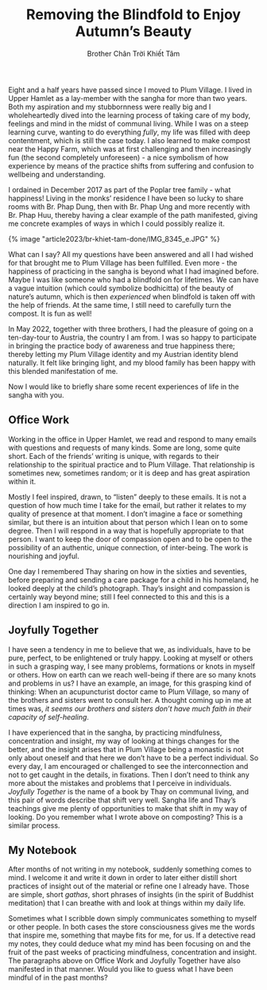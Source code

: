 ﻿---
title: Removing the Blindfold to Enjoy Autumn’s Beauty
author: Brother Chân Trời Khiết Tâm
---

Eight and a half years have passed since I moved to Plum Village. I lived in Upper Hamlet as a lay-member with the sangha for more than two years. Both my aspiration and my stubbornness were really big and I wholeheartedly dived into the learning process of taking care of my body, feelings and mind in the midst of communal living. While I was on a steep learning curve, wanting to do everything *fully*, my life was filled with deep contentment, which is still the case today. I also learned to make compost near the Happy Farm, which was at first challenging and then increasingly fun (the second completely unforeseen) - a nice symbolism of how experience by means of the practice shifts from suffering and confusion to wellbeing and understanding.

I ordained in December 2017 as part of the Poplar tree family - what happiness! Living in the monks’ residence I have been so lucky to share rooms with Br. Phap Dung, then with Br. Phap Ung and more recently with Br. Phap Huu, thereby having a clear example of the path manifested, giving me concrete examples of ways in which I could possibly realize it.

{% image "article2023/br-khiet-tam-done/IMG_8345_e.JPG" %}

What can I say? All my questions have been answered and all I had wished for that brought me to Plum Village has been fulfilled. Even more - the happiness of practicing in the sangha is beyond what I had imagined before. Maybe I was like someone who had a blindfold on for lifetimes. We can have a vague intuition (which could symbolize bodhicitta) of the beauty of nature’s autumn, which is then *experienced* when blindfold is taken off with the help of friends. At the same time, I still need to carefully turn the compost. It is fun as well!

In May 2022, together with three brothers, I had the pleasure of going on a ten-day-tour to Austria, the country I am from. I was so happy to participate in bringing the practice body of awareness and true happiness there; thereby letting my Plum Village identity and my Austrian identity blend naturally. It felt like bringing light, and my blood family has been happy with this blended manifestation of me.

Now I would like to briefly share some recent experiences of life in the sangha with you.

## Office Work

Working in the office in Upper Hamlet, we read and respond to many emails with questions and requests of many kinds. Some are long, some quite short. Each of the friends’ writing is unique, with regards to their relationship to the spiritual practice and to Plum Village. That relationship is sometimes new, sometimes random; or it is deep and has great aspiration within it.

Mostly I feel inspired, drawn, to “listen” deeply to these emails. It is not a question of how much time I take for the email, but rather it relates to my quality of presence at that moment. I don’t imagine a face or something similar, but there is an intuition about that person which I lean on to some degree. Then I will respond in a way that is hopefully appropriate to that person. I want to keep the door of compassion open and to be open to the possibility of an authentic, unique connection, of inter-being. The work is nourishing and joyful.

One day I remembered Thay sharing on how in the sixties and seventies, before preparing and sending a care package for a child in his homeland, he looked deeply at the child’s photograph. Thay’s insight and compassion is certainly way beyond mine; still I feel connected to this and this is a direction I am inspired to go in.

## Joyfully Together

I have seen a tendency in me to believe that we, as individuals, have to be pure, perfect, to be enlightened or truly happy. Looking at myself or others in such a grasping way, I see many problems, formations or knots in myself or others. How on earth can we reach well-being if there are so many knots and problems in us? I have an example, an image, for this grasping kind of thinking: When an acupuncturist doctor came to Plum Village, so many of the brothers and sisters went to consult her. A thought coming up in me at times was, *it seems our brothers and sisters don’t have much faith in their capacity of self-healing*.

I have experienced that in the sangha, by practicing mindfulness, concentration and insight, my way of looking at things changes for the better, and the insight arises that in Plum Village being a monastic is not only about oneself and that here we don’t have to be a perfect individual. So every day, I am encouraged or challenged to see the interconnection and not to get caught in the details, in fixations. Then I don’t need to think any more about the mistakes and problems that I perceive in individuals. *Joyfully Together* is the name of a book by Thay on communal living, and this pair of words describe that shift very well. Sangha life and Thay’s teachings give me plenty of opportunities to make that shift in my way of looking. Do you remember what I wrote above on composting? This is a similar process.

## My Notebook

After months of not writing in my notebook, suddenly something comes to mind. I welcome it and write it down in order to later either distill short practices of insight out of the material or refine one I already have. Those are simple, short *gathas*, short phrases of insights (in the spirit of Buddhist meditation) that I can breathe with and look at things within my daily life.

Sometimes what I scribble down simply communicates something to myself or other people. In both cases the store consciousness gives me the words that inspire me, something that maybe fits for me, for us. If a detective read my notes, they could deduce what my mind has been focusing on and the fruit of the past weeks of practicing mindfulness, concentration and insight. The paragraphs above on Office Work and Joyfully Together have also manifested in that manner. Would you like to guess what I have been mindful of in the past months?